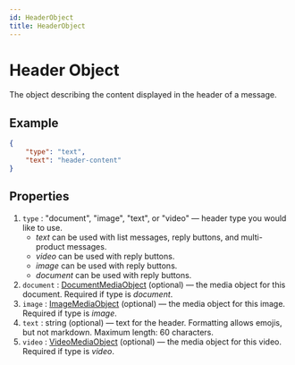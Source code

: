 ```yaml
---
id: HeaderObject
title: HeaderObject
---
```


# Header Object
The object describing the content displayed in the header of a message.

## Example
```json
{
    "type": "text",
    "text": "header-content"
}
```

## Properties
1. `type` : "document", "image", "text", or "video" — header type you would like to use.
    - *text* can be used with list messages, reply buttons, and multi-product messages.
    - *video* can be used with reply buttons.
    - *image* can be used with reply buttons.
    - *document* can be used with reply buttons.
2. `document` : [DocumentMediaObject](DocumentMediaObject) (optional) — the media object for this document. Required if type is *document*.
3. `image` : [ImageMediaObject](ImageMediaObject) (optional) — the media object for this image. Required if type is *image*.
4. `text` : string (optional) — text for the header. Formatting allows emojis, but not markdown. Maximum length: 60 characters.
5. `video` : [VideoMediaObject](VideoMediaObject) (optional) — the media object for this video. Required if type is *video*.
